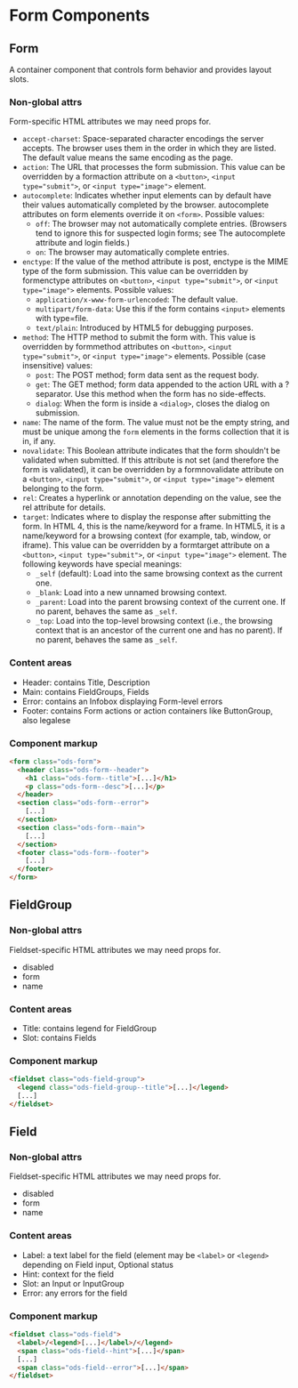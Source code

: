 <!-- This file will not be merged. -->

# Form Components

## Form

A container component that controls form behavior and provides layout slots.

### Non-global attrs

Form-specific HTML attributes we may need props for.

- `accept-charset`: Space-separated character encodings the server accepts. The browser uses them in the order in which they are listed. The default value means the same encoding as the page.
- `action`: The URL that processes the form submission. This value can be overridden by a formaction attribute on a `<button>`, `<input type="submit">`, or `<input type="image">` element.
- `autocomplete`: Indicates whether input elements can by default have their values automatically completed by the browser. autocomplete attributes on form elements override it on `<form>`. Possible values:
  - `off`: The browser may not automatically complete entries. (Browsers tend to ignore this for suspected login forms; see The autocomplete attribute and login fields.)
  - `on`: The browser may automatically complete entries.
- `enctype`: If the value of the method attribute is post, enctype is the MIME type of the form submission. This value can be overridden by formenctype attributes on `<button>`, `<input type="submit">`, or `<input type="image">` elements. Possible values:
  - `application/x-www-form-urlencoded`: The default value.
  - `multipart/form-data`: Use this if the form contains `<input>` elements with type=file.
  - `text/plain`: Introduced by HTML5 for debugging purposes.
- `method`: The HTTP method to submit the form with. This value is overridden by formmethod attributes on `<button>`, `<input type="submit">`, or `<input type="image">` elements. Possible (case insensitive) values:
  - `post`: The POST method; form data sent as the request body.
  - `get`: The GET method; form data appended to the action URL with a ? separator. Use this method when the form has no side-effects.
  - `dialog`: When the form is inside a `<dialog>`, closes the dialog on submission.
- `name`: The name of the form. The value must not be the empty string, and must be unique among the `form` elements in the forms collection that it is in, if any.
- `novalidate`: This Boolean attribute indicates that the form shouldn't be validated when submitted. If this attribute is not set (and therefore the form is validated), it can be overridden by a formnovalidate attribute on a `<button>`, `<input type="submit">`, or `<input type="image">` element belonging to the form.
- `rel`: Creates a hyperlink or annotation depending on the value, see the rel attribute for details.
- `target`: Indicates where to display the response after submitting the form. In HTML 4, this is the name/keyword for a frame. In HTML5, it is a name/keyword for a browsing context (for example, tab, window, or iframe). This value can be overridden by a formtarget attribute on a `<button>`, `<input type="submit">`, or `<input type="image">` element. The following keywords have special meanings:
  - `_self` (default): Load into the same browsing context as the current one.
  - `_blank`: Load into a new unnamed browsing context.
  - `_parent`: Load into the parent browsing context of the current one. If no parent, behaves the same as `_self`.
  - `_top`: Load into the top-level browsing context (i.e., the browsing context that is an ancestor of the current one and has no parent). If no parent, behaves the same as `_self`.


### Content areas

- Header: contains Title, Description
- Main: contains FieldGroups, Fields
- Error: contains an Infobox displaying Form-level errors
- Footer: contains Form actions or action containers like ButtonGroup, also legalese

### Component markup

```html
<form class="ods-form">
  <header class="ods-form--header">
    <h1 class="ods-form--title">[...]</h1>
    <p class="ods-form--desc">[...]</p>
  </header>
  <section class="ods-form--error">
    [...]
  </section>
  <section class="ods-form--main">
    [...]
  </section>
  <footer class="ods-form--footer">
    [...]
  </footer>
</form>
```

## FieldGroup

### Non-global attrs

Fieldset-specific HTML attributes we may need props for.

- disabled
- form
- name

### Content areas

- Title: contains legend for FieldGroup
- Slot: contains Fields

### Component markup

```html
<fieldset class="ods-field-group">
  <legend class="ods-field-group--title">[...]</legend>
  [...]
</fieldset>
```

## Field

### Non-global attrs

Fieldset-specific HTML attributes we may need props for.

- disabled
- form
- name

### Content areas

- Label: a text label for the field (element may be `<label>` or `<legend>` depending on Field input, Optional status
- Hint: context for the field
- Slot: an Input or InputGroup
- Error: any errors for the field

### Component markup

```html
<fieldset class="ods-field">
  <label>/<legend>[...]</label>/</legend>
  <span class="ods-field--hint">[...]</span>
  [...]
  <span class="ods-field--error">[...]</span>
</fieldset>
```
